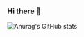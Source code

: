 ### Hi there 👋

<!--
**AliveIsHere/AliveIsHere** is a ✨ _special_ ✨ repository because its `README.md` (this file) appears on your GitHub profile.
<p>hello world</p>
Here are some ideas to get you started:

- 🔭 I’m currently working on ...
- 🌱 I’m currently learning ...
- 👯 I’m looking to collaborate on ...
- 🤔 I’m looking for help with ...
- 💬 Ask me about ...
- 📫 How to reach me: ...
- 😄 Pronouns: ...
- ⚡ Fun fact: ...
-->
![Anurag's GitHub stats](https://github-readme-stats.vercel.app/api?AliveIsHere=yousefvafaei&show_icons=true&theme=radical)
